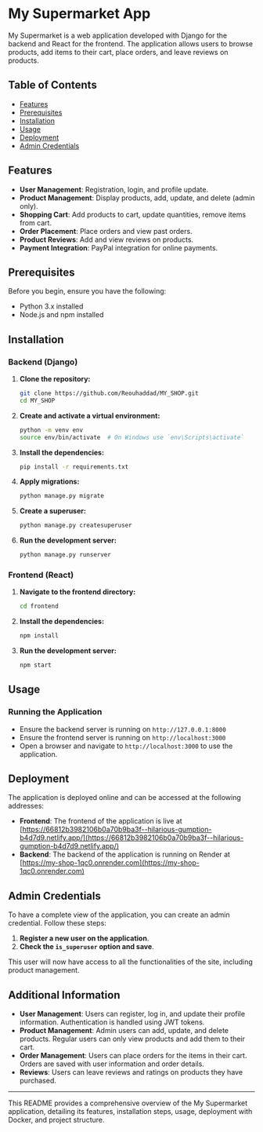 # My Supermarket App

My Supermarket is a web application developed with Django for the backend and React for the frontend. The application allows users to browse products, add items to their cart, place orders, and leave reviews on products.

## Table of Contents

- [Features](#features)
- [Prerequisites](#prerequisites)
- [Installation](#installation)
- [Usage](#usage)
- [Deployment](#deployment)
- [Admin Credentials](#admin-credentials)

## Features

- **User Management**: Registration, login, and profile update.
- **Product Management**: Display products, add, update, and delete (admin only).
- **Shopping Cart**: Add products to cart, update quantities, remove items from cart.
- **Order Placement**: Place orders and view past orders.
- **Product Reviews**: Add and view reviews on products.
- **Payment Integration**: PayPal integration for online payments.

## Prerequisites

Before you begin, ensure you have the following:

- Python 3.x installed
- Node.js and npm installed

## Installation

### Backend (Django)

1. **Clone the repository:**
    ```bash
    git clone https://github.com/Reouhaddad/MY_SHOP.git
    cd MY_SHOP
    ```

2. **Create and activate a virtual environment:**
    ```bash
    python -m venv env
    source env/bin/activate  # On Windows use `env\Scripts\activate`
    ```

3. **Install the dependencies:**
    ```bash
    pip install -r requirements.txt
    ```

4. **Apply migrations:**
    ```bash
    python manage.py migrate
    ```

5. **Create a superuser:**
    ```bash
    python manage.py createsuperuser
    ```

6. **Run the development server:**
    ```bash
    python manage.py runserver
    ```

### Frontend (React)

1. **Navigate to the frontend directory:**
    ```bash
    cd frontend
    ```

2. **Install the dependencies:**
    ```bash
    npm install
    ```

3. **Run the development server:**
    ```bash
    npm start
    ```

## Usage

### Running the Application

- Ensure the backend server is running on `http://127.0.0.1:8000`
- Ensure the frontend server is running on `http://localhost:3000`
- Open a browser and navigate to `http://localhost:3000` to use the application.

## Deployment

The application is deployed online and can be accessed at the following addresses:

- **Frontend**: The frontend of the application is live at [https://66812b3982106b0a70b9ba3f--hilarious-gumption-b4d7d9.netlify.app/](https://66812b3982106b0a70b9ba3f--hilarious-gumption-b4d7d9.netlify.app/)
- **Backend**: The backend of the application is running on Render at [https://my-shop-1qc0.onrender.com](https://my-shop-1qc0.onrender.com)

## Admin Credentials

To have a complete view of the application, you can create an admin credential. Follow these steps:

1. **Register a new user on the application**.
2. **Check the `is_superuser` option and save**.

This user will now have access to all the functionalities of the site, including product management.

## Additional Information

- **User Management**: Users can register, log in, and update their profile information. Authentication is handled using JWT tokens.
- **Product Management**: Admin users can add, update, and delete products. Regular users can only view products and add them to their cart.
- **Order Management**: Users can place orders for the items in their cart. Orders are saved with user information and order details.
- **Reviews**: Users can leave reviews and ratings on products they have purchased.

---

This README provides a comprehensive overview of the My Supermarket application, detailing its features, installation steps, usage, deployment with Docker, and project structure.
